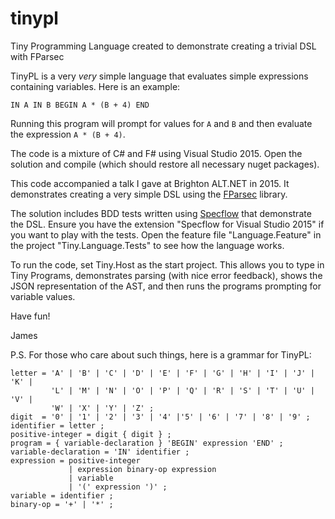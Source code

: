 # tinypl
Tiny Programming Language created to demonstrate creating a trivial DSL with FParsec

TinyPL is a very *very* simple language that evaluates simple expressions containing variables. Here is an example:

    IN A IN B BEGIN A * (B + 4) END
    
Running this program will prompt for values for `A` and `B` and then evaluate the expression `A * (B + 4)`.

The code is a mixture of C# and F# using Visual Studio 2015. Open the solution and compile (which should restore all necessary nuget packages). 

This code accompanied a talk I gave at Brighton ALT.NET in 2015. It demonstrates creating a very simple DSL using the [FParsec](http://www.quanttec.com/fparsec/) library.

The solution includes BDD tests written using [Specflow](http://www.specflow.org/) that demonstrate the DSL. Ensure you have the extension "Specflow for Visual Studio 2015" if you want to play with the tests. Open the feature file "Language.Feature" in the project "Tiny.Language.Tests" to see how the language works.

To run the code, set Tiny.Host as the start project. This allows you to type in Tiny Programs, demonstrates parsing (with nice error feedback), shows the JSON representation of the AST, and then runs the programs prompting for variable values.

Have fun!

James

P.S. For those who care about such things, here is a grammar for TinyPL:

    letter = 'A' | 'B' | 'C' | 'D' | 'E' | 'F' | 'G' | 'H' | 'I' | 'J' | 'K' |
             'L' | 'M' | 'N' | 'O' | 'P' | 'Q' | 'R' | 'S' | 'T' | 'U' | 'V' |
             'W' | 'X' | 'Y' | 'Z' ;
    digit  = '0' | '1' | '2' | '3' | '4' |'5' | '6' | '7' | '8' | '9' ;
    identifier = letter ; 
    positive-integer = digit { digit } ;
    program = { variable-declaration } 'BEGIN' expression 'END' ; 
    variable-declaration = 'IN' identifier ;
    expression = positive-integer
                 | expression binary-op expression
                 | variable
                 | '(' expression ')' ;
    variable = identifier ; 
    binary-op = '+' | '*' ;
